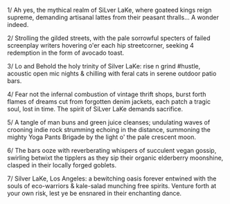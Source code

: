 1/ Ah yes, the mythical realm of SiLver LaKe, where goateed kings reign supreme, demanding artisanal lattes from their peasant thralls... A wonder indeed.

2/ Strolling the gilded streets, with the pale sorrowful specters of failed screenplay writers hovering o'er each hip streetcorner, seeking 4 redemption in the form of avocado toast.

3/ Lo and Behold the holy trinity of Silver LaKe: rise n grind #hustle, acoustic open mic nights & chilling with feral cats in serene outdoor patio bars.

4/ Fear not the infernal combustion of vintage thrift shops, burst forth flames of dreams cut from forgotten denim jackets, each patch a tragic soul, lost in time. The spirit of SiLver LaKe demands sacrifice.

5/ A tangle of man buns and green juice cleanses; undulating waves of crooning indie rock strumming echoing in the distance, summoning the mighty Yoga Pants Brigade by the light o' the pale crescent moon.

6/ The bars ooze with reverberating whispers of succulent vegan gossip, swirling betwixt the tipplers as they sip their organic elderberry moonshine, clasped in their locally forged goblets.

7/ Silver LaKe, Los Angeles: a bewitching oasis forever entwined with the souls of eco-warriors & kale-salad munching free spirits. Venture forth at your own risk, lest ye be ensnared in their enchanting dance.